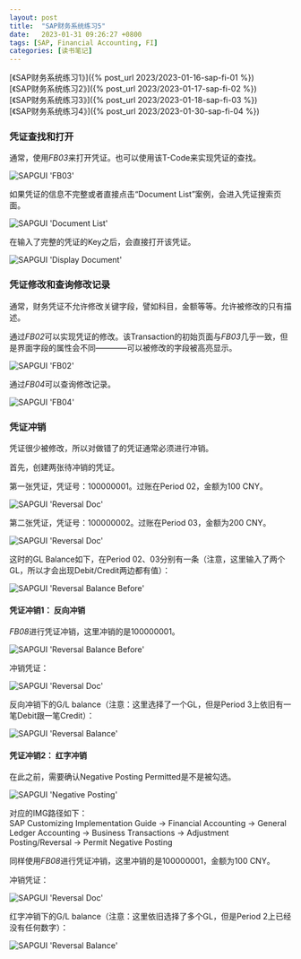 ```yaml
---
layout: post
title:  "SAP财务系统练习5"
date:   2023-01-31 09:26:27 +0800
tags: [SAP, Financial Accounting, FI]
categories: [读书笔记]
---
```


[《SAP财务系统练习1》]({% post_url 2023/2023-01-16-sap-fi-01 %})   
[《SAP财务系统练习2》]({% post_url 2023/2023-01-17-sap-fi-02 %})    
[《SAP财务系统练习3》]({% post_url 2023/2023-01-18-sap-fi-03 %})    
[《SAP财务系统练习4》]({% post_url 2023/2023-01-30-sap-fi-04 %})    

### 凭证查找和打开

通常，使用*FB03*来打开凭证。也可以使用该T-Code来实现凭证的查找。

![SAPGUI 'FB03'](/assets/uploads/2023/01/fb03.png)

如果凭证的信息不完整或者直接点击“Document List”案例，会进入凭证搜索页面。

![SAPGUI 'Document List'](/assets/uploads/2023/01/fb03_01.png)

在输入了完整的凭证的Key之后，会直接打开该凭证。

![SAPGUI 'Display Document'](/assets/uploads/2023/01/fb03_02.png)


### 凭证修改和查询修改记录

通常，财务凭证不允许修改关键字段，譬如科目，金额等等。允许被修改的只有描述。

通过*FB02*可以实现凭证的修改。该Transaction的初始页面与*FB03*几乎一致，但是界面字段的属性会不同————可以被修改的字段被高亮显示。   

![SAPGUI 'FB02'](/assets/uploads/2023/01/fb02.png)


通过*FB04*可以查询修改记录。

![SAPGUI 'FB04'](/assets/uploads/2023/01/fb04.png)


### 凭证冲销

凭证很少被修改，所以对做错了的凭证通常必须进行冲销。

首先，创建两张待冲销的凭证。

第一张凭证，凭证号：100000001。过账在Period 02，金额为100 CNY。   

![SAPGUI 'Reversal Doc'](/assets/uploads/2023/01/reversal_01.jpg)

第二张凭证，凭证号：100000002。过账在Period 03，金额为200 CNY。    

![SAPGUI 'Reversal Doc'](/assets/uploads/2023/01/reversal_02.jpg)

这时的GL Balance如下，在Period 02、03分别有一条（注意，这里输入了两个GL，所以才会出现Debit/Credit两边都有值）：

![SAPGUI 'Reversal Balance Before'](/assets/uploads/2023/01/reversal_03.jpg)


#### 凭证冲销1： 反向冲销

*FB08*进行凭证冲销，这里冲销的是100000001。

![SAPGUI 'Reversal Balance Before'](/assets/uploads/2023/01/reversal_04.jpg)

冲销凭证：    

![SAPGUI 'Reversal Doc'](/assets/uploads/2023/01/reversal_09.jpg)

反向冲销下的G/L balance（注意：这里选择了一个GL，但是Period 3上依旧有一笔Debit跟一笔Credit）：   

![SAPGUI 'Reversal Balance'](/assets/uploads/2023/01/reversal_06.jpg)


#### 凭证冲销2： 红字冲销

在此之前，需要确认Negative Posting Permitted是不是被勾选。

![SAPGUI 'Negative Posting'](/assets/uploads/2023/01/reversal_05.jpg)

对应的IMG路径如下：    
SAP Customizing Implementation Guide -> Financial Accounting -> General Ledger Accounting -> Business Transactions -> Adjustment Posting/Reversal -> Permit Negative Posting

同样使用*FB08*进行凭证冲销，这里冲销的是100000001，金额为100 CNY。

冲销凭证：   

![SAPGUI 'Reversal Doc'](/assets/uploads/2023/01/reversal_08.jpg)

红字冲销下的G/L balance（注意：这里依旧选择了多个GL，但是Period 2上已经没有任何数字）：   

![SAPGUI 'Reversal Balance'](/assets/uploads/2023/01/reversal_07.jpg)

